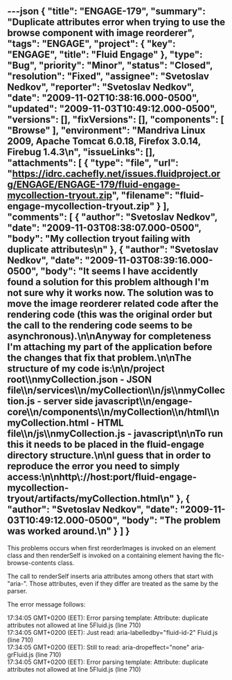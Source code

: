 ---json
{
  "title": "ENGAGE-179",
  "summary": "Duplicate attributes error when trying to use the browse component with image reorderer",
  "tags": "ENGAGE",
  "project": {
    "key": "ENGAGE",
    "title": "Fluid Engage"
  },
  "type": "Bug",
  "priority": "Minor",
  "status": "Closed",
  "resolution": "Fixed",
  "assignee": "Svetoslav Nedkov",
  "reporter": "Svetoslav Nedkov",
  "date": "2009-11-02T10:38:16.000-0500",
  "updated": "2009-11-03T10:49:12.000-0500",
  "versions": [],
  "fixVersions": [],
  "components": [
    "Browse"
  ],
  "environment": "Mandriva Linux 2009, Apache Tomcat 6.0.18, Firefox 3.0.14, Firebug 1.4.3\n",
  "issueLinks": [],
  "attachments": [
    {
      "type": "file",
      "url": "https://idrc.cachefly.net/issues.fluidproject.org/ENGAGE/ENGAGE-179/fluid-engage-mycollection-tryout.zip",
      "filename": "fluid-engage-mycollection-tryout.zip"
    }
  ],
  "comments": [
    {
      "author": "Svetoslav Nedkov",
      "date": "2009-11-03T08:38:07.000-0500",
      "body": "My collection tryout failing with duplicate attributes\n"
    },
    {
      "author": "Svetoslav Nedkov",
      "date": "2009-11-03T08:39:16.000-0500",
      "body": "It seems I have accidently found a solution for this problem although I'm not sure why it works now. The solution was to move the image reorderer related code after the rendering code (this was the original order but the call to the rendering code seems to be asynchronous).\n\nAnyway for completeness I'm attaching my part of the application before the changes that fix that problem.\n\nThe structure of my code is:\n\n/project root\\\nmyCollection.json                 - JSON file\\\n/services\\\n/myCollection\\\n/js\\\nmyCollection.js               - server side javascript\\\n/engage-core\\\n/components\\\n/myCollection\\\n/html\\\nmyCollection.html        - HTML file\\\n/js\\\nmyCollection.js             - javascript\n\nTo run this it needs to be placed in the fluid-engage directory structure.\n\nI guess that in order to reproduce the error you need to simply access:\n\nhttp\\://host:port/fluid-engage-mycollection-tryout/artifacts/myCollection.html\n"
    },
    {
      "author": "Svetoslav Nedkov",
      "date": "2009-11-03T10:49:12.000-0500",
      "body": "The problem was worked around.\n"
    }
  ]
}
---
This problems occurs when first reorderImages is invoked on an element class and then renderSelf is invoked on a containing element having the flc-browse-contents class.

The call to renderSelf inserts aria attributes among others that start with "aria-". Those attributes, even if they differ are treated as the same by the parser.

The error message follows:

17:34:05 GMT+0200 (EET): Error parsing template: Attribute: duplicate attributes not allowed at line 5Fluid.js (line 710)\
17:34:05 GMT+0200 (EET): Just read: aria-labelledby="fluid-id-2" Fluid.js (line 710)\
17:34:05 GMT+0200 (EET): Still to read: aria-dropeffect="none" aria-grFluid.js (line 710)\
17:34:05 GMT+0200 (EET): Error parsing template: Attribute: duplicate attributes not allowed at line 5Fluid.js (line 710)

        